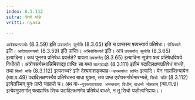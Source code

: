 ```yaml
---
index: 8.3.112
sutra: सिचो यङि
vritti: nyasa

---
```

`आदेशप्रत्यययोः` (8.3.59) इति `उपसर्गात् सुनोति` (8.3.65) इति च प्राप्तस्य षत्वस्यार्य प्रतिषेधः। `सेसिच्यते` इति। `आदेशप्रत्यययोः` (8.3.59) इति प्राप्तिः। `अभिसेसिच्यते` इति। अत्र `उपसर्गात् सुनोति` (8.3.65) इत्यादिना।
कथं पूनरत्र प्रतिषेधः प्रवर्त्तते? यावता `उपसर्गात्` (8.3.65) इत्यादिना सूत्रेण षत्वं प्रतिषेधविषये विधीयते। अत्रोपसर्गस्थान्निमित्ताद्या प्राप्तिः सा यथा `सात्पदाद्योः` (8.3.111) इतीमं पदादिलक्षणप्रतिषेधं बाधते, तथा `सिचो यङि` (8.3.112) इत्यतच्च? इति देश्यमाशङ्क्याह--`उपसर्गाथा प्राप्तिः` इत्यादि। येन नाप्राप्तिन्यायेन (व्या.प.49) पदादिलक्षणस्यैव प्रतिषेधस्य बाधा युक्ता, तत्र प्राप्त एवोपसर्गार्थमारभ्यते, `सिचो यङि` (8.3.112) इत्येतस्मिन् पुनः प्राप्ते चाप्राप्ते च। अथ वा--`पुरस्तादपवादा अनन्तरान् विधीन् बाधन्ते नोत्तरान्` (व्या.पा.9) इत्येवमुपसर्गात् षत्वप्राप्तिः सिचः पदादिलक्षणमेव प्रतिषेधं बाधते, न तु सिचो यङीत्यभिप्रायः।।